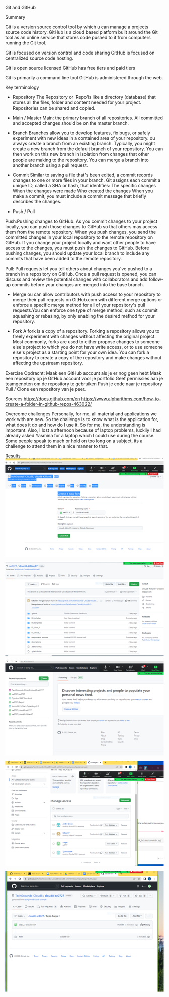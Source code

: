 Git and GitHub

Summary

Git is a version source control tool by which u can manage a projects source code history.
GitHub is a cloud based platform built around the Git tool as an online service that stores 
code pushed to it from computers running the Git tool.

Git is focused on version control and code sharing
GitHub is focused on centralized source code hosting.

Git is open source licensed
GitHub has free tiers and paid tiers

Git is primarily a command line tool
GitHub is administered through the web.

Key terminology

-	Repository
  The Repository or 'Repo'is like a directory (database) that stores all the files,
  folder and content needed for your project. Repositories can be shared and copied.
  
-	Main / Master
  Main: the primary branch of all repositories. All committed and accepted changes should 
  be on the master branch.
  
-	Branch
  Branches allow you to develop features, fix bugs, or safely experiment with new ideas in a contained area of your repository.
  ou always create a branch from an existing branch. Typically, you might create a new branch from the default branch of your 
  repository. You can then work on this new branch in isolation from changes that other people are making to the repository.
  You can merge a branch into another branch using a pull request.
  
-	Commit
  Similar to saving a file that's been edited, a commit records changes to one or more files in your branch. 
  Git assigns each commit a unique ID, called a SHA or hash, that identifies:
  The specific changes
  When the changes were made
  Who created the changes
  When you make a commit, you must include a commit message that briefly describes the changes.
  
-	Push / Pull

  Push:Pushing changes to GitHub. As you commit changes to your project locally, you can push those changes to GitHub so that others 
  may access them from the remote repository. When you push changes, you send the committed changes in your local repository to the
  remote repository on GitHub. If you change your project locally and want other people to have access to the changes, you must push
  the changes to GitHub. 
  Before pushing changes, you should update your local branch to include any commits that have been added to the remote repository.

  Pull: Pull requests let you tell others about changes you've pushed to a branch in a repository on GitHub. Once a pull request
  is opened, you can discuss and review the potential changes with collaborators and add follow-up commits before your changes 
  are merged into the base branch.
  
-	Merge
  ou can allow contributors with push access to your repository to merge their pull requests on GitHub.com with different merge options
  or enforce a specific merge method for all of your repository's pull requests.You can enforce one type of merge method, such as commit
  squashing or rebasing, by only enabling the desired method for your repository.
  
-	Fork
  A fork is a copy of a repository. Forking a repository allows you to freely experiment with changes without affecting the original project.
  Most commonly, forks are used to either propose changes to someone else's project to which you do not have write access, or to use someone 
  else's project as a starting point for your own idea. You can fork a repository to create a copy of the repository and make changes without
  affecting the upstream repository.


Exercise
Opdracht:
Maak een GitHub account als je er nog geen hebt
Maak een repository op je GitHub account voor je portfolio
Geef permissies aan je teamgenoten om de repository te gebruiken
Push je code naar je repository
Pull / Clone een repository van je peer.

Sources
https://docs.github.com/en
https://www.alpharithms.com/how-to-create-a-folder-in-github-repos-463022/


Overcome challenges
Personally, for me, all material and applications we work with are new. So the challenge is to know what is the application for, what does it do 
and how do I use it. So for me, the understanding is important.
Also, I lost a afternoon because of laptop problems, luckily I had already asked Yasmina for a laptop which I could use during the course.
Some people speak to much or hold on too long on a subject, its a challenge to attend them in a nice manner to that.


Results
![alt text](https://github.com/TechGrounds-Cloud8/cloud8-se0727/blob/main/00_includes/clone%20van%20peer.PNG)

![alt text](https://github.com/TechGrounds-Cloud8/cloud8-se0727/blob/main/00_includes/clone%20van%20peer1.PNG)

![alt text](https://github.com/TechGrounds-Cloud8/cloud8-se0727/blob/main/00_includes/clone%20van%20peer2.PNG)

![alt text](https://github.com/TechGrounds-Cloud8/cloud8-se0727/blob/main/00_includes/permissions%20teammembers.PNG)

![alt text](https://github.com/TechGrounds-Cloud8/cloud8-se0727/blob/main/00_includes/Repo%20Sanjai%20Repo%20aanmaken.PNG)



